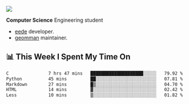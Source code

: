 ![](https://komarev.com/ghpvc/?username=brauliorivas&color=green)

**Computer Science** Engineering student

- [eede](https://github.com/key4hep/eede) developer.
- [geomman](https://www.freshports.org/sysutils/geomman) maintainer.

## 📊 This Week I Spent My Time On

<!--START_SECTION:waka-->

```txt
C               7 hrs 47 mins   ████████████████████░░░░░   79.92 %
Python          45 mins         ██░░░░░░░░░░░░░░░░░░░░░░░   07.81 %
Markdown        27 mins         █▒░░░░░░░░░░░░░░░░░░░░░░░   04.70 %
HTML            14 mins         ▓░░░░░░░░░░░░░░░░░░░░░░░░   02.42 %
Less            10 mins         ▒░░░░░░░░░░░░░░░░░░░░░░░░   01.82 %
```

<!--END_SECTION:waka-->
